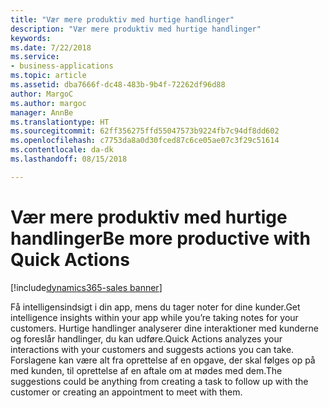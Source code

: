 ```yaml
---
title: "Vær mere produktiv med hurtige handlinger"
description: "Vær mere produktiv med hurtige handlinger"
keywords: 
ms.date: 7/22/2018
ms.service:
- business-applications
ms.topic: article
ms.assetid: dba7666f-dc48-483b-9b4f-72262df96d88
author: MargoC
ms.author: margoc
manager: AnnBe
ms.translationtype: HT
ms.sourcegitcommit: 62ff356275ffd55047573b9224fb7c94df8dd602
ms.openlocfilehash: c7753da8a0d30fced87c6ce05ae07c3f29c51614
ms.contentlocale: da-dk
ms.lasthandoff: 08/15/2018

---
```


# <a name="be-more-productive-with-quick-actions"></a><span data-ttu-id="666b8-103">Vær mere produktiv med hurtige handlinger</span><span class="sxs-lookup"><span data-stu-id="666b8-103">Be more productive with Quick Actions</span></span>

[!include[dynamics365-sales banner](../includes/dynamics365-sales.md)]





<span data-ttu-id="666b8-104">Få intelligensindsigt i din app, mens du tager noter for dine kunder.</span><span class="sxs-lookup"><span data-stu-id="666b8-104">Get intelligence insights within your app while you’re taking notes for your customers.</span></span> <span data-ttu-id="666b8-105">Hurtige handlinger analyserer dine interaktioner med kunderne og foreslår handlinger, du kan udføre.</span><span class="sxs-lookup"><span data-stu-id="666b8-105">Quick Actions analyzes your interactions with your customers and suggests actions you can take.</span></span> <span data-ttu-id="666b8-106">Forslagene kan være alt fra oprettelse af en opgave, der skal følges op på med kunden, til oprettelse af en aftale om at mødes med dem.</span><span class="sxs-lookup"><span data-stu-id="666b8-106">The suggestions could be anything from creating a task to follow up with the customer or creating an appointment to meet with them.</span></span>

